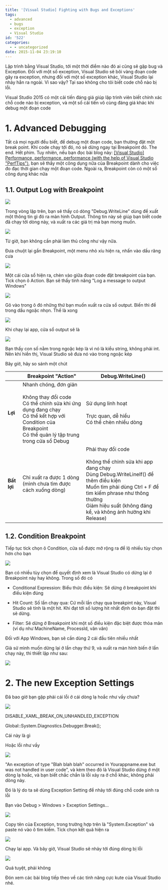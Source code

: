 ```yaml
---
title: '[Visual Studio] Fighting with Bugs and Exceptions'
tags:
  - advanced
  - bugs
  - exception
  - Visual Studio
id: '522'
categories:
  - - uncategorized
date: 2015-11-04 23:19:10
---
```


Lập trình bằng Visual Studio, tới một thời điểm nào đó ai cũng sẽ gặp bug và Exception. Đối với một số exception, Visual Studio sẽ bôi vàng đoạn code gây ra exception, nhưng đối với một số exception khác, Visual Studio lại nhảy hẳn ra ngoài. Vì sao vậy? Tại sao không cho tôi biết code chỗ nào bị lỗi.

Visual Studio 2015 có một cải tiến đáng giá giúp lập trình viên biết chính xác chỗ code nào bị exception, và một số cải tiến vô cùng đáng giá khác khi debug một đoạn code

<!-- more -->

# 1. Advanced Debugging

Tất cả mọi người đều biết, để debug một đoạn code, bạn thường đặt một break point. Khi code chạy tới đó, nó sẽ dừng ngay tại Breakpoint đó. The end. Hết phim. Tuy nhiên, nếu bạn đọc bài blog này: [\[Visual Studio\] Performance, performance, performance (with the help of Visual Studio "PerfTips")](https://cuoilennaocacban2.wordpress.com/2015/10/22/visual-studio-performance-performance-performance-with-the-help-of-visual-studio-perftips/), bạn sẽ thấy một công dụng nữa của Breakpoint dành cho việc đo đạc thời gian chạy một đoạn code. Ngoài ra, Breakpoint còn có một số công dụng khác nữa

## 1.1. Output Log with Breakpoint

![](https://farm6.staticflickr.com/5628/22152610574_b5e8c867c4_o.png)

Trong vòng lặp trên, bạn sẽ thấy có dòng "Debug.WriteLine" dùng để xuất một thông tin gì đó ra màn hình Output. Thông tin này sẽ giúp bạn biết code đã chạy tới dòng này, và xuất ra các giá trị mà bạn mong muốn.

![](https://farm1.staticflickr.com/618/22152668514_87a33835e7_o.png)

Từ giờ, bạn không cần phải làm thủ công như vậy nữa.

Đưa chuột lại gần Breakpoint, một menu nhỏ xíu hiện ra, nhấn vào dấu răng cưa

![](https://farm1.staticflickr.com/706/22775443405_64dfbcf543_o.png)

Một cái cửa sổ hiện ra, chèn vào giữa đoạn code đặt breakpoint của bạn. Tick chọn ô Action. Bạn sẽ thấy tính năng "Log a message to output Windows"

![](https://farm6.staticflickr.com/5649/22761956172_d042077119_o.png)

Gõ vào trong ô đó những thứ bạn muốn xuất ra cửa sổ output. Biến thì để trong dấu ngoặc nhọn. Thế là xong

![](https://farm6.staticflickr.com/5813/22154779113_ab9acf18e1_o.png)

Khi chạy lại app, cửa sổ output sẽ là

![](https://farm6.staticflickr.com/5803/22762522502_765d5041fe_o.png)

Bạn thấy con số nằm trong ngoặc kép là vì nó là kiểu string, không phải int. Nên khi hiển thị, Visual Studio sẽ đưa nó vào trong ngoặc kép

Bây giờ, hãy so sánh một chút

  

|  | **Breakpoint "Action"** | **Debug.WriteLine()** |
|---|---|---|
| **Lợi** | Nhanh chóng, đơn giản<br><br>Không thay đổi code<br>Có thể chỉnh sửa khi ứng dụng đang chạy<br>Có thể kết hợp với Condition của Breakpoint<br>Có thể quản lý tập trung trong cửa sổ Debug | Sử dụng linh hoạt<br><br>Trực quan, dễ hiểu<br>Có thể chèn nhiều dòng |
| **Bất lợi** | Chỉ xuất ra được 1 dòng (mình chưa tìm được cách xuống dòng) | Phải thay đổi code<br><br>Không thể chỉnh sửa khi app đang chạy<br>Dùng Debug.WriteLineIf() để thêm điều kiện<br>Muốn tìm phải dùng Ctrl + F để tìm kiếm phrase như thông thường<br>Giảm hiệu suất (không đáng kể, và không ảnh hưởng khi Release) |

## 1.2. Condition Breakpoint

Tiếp tục tick chọn ô Condition, cửa sổ được mở rộng ra để lộ nhiều tùy chọn hơn cho bạn

![](https://farm1.staticflickr.com/757/22588283440_b481c716fc_o.png)

Bạn có nhiều tùy chọn để quyết định xem là Visual Studio có dừng lại ở Breakpoint này hay không. Trong số đó có

*   Conditional Expression: Biểu thức điều kiện: Sẽ dừng ở breakpoint khi điều kiện đúng

*   Hit Count: Số lần chạy qua: Cứ mỗi lần chạy qua breakpint này, Visual Studio sẽ tính là một hit. Khi đạt tới số lượng hit nhất định do bạn đặt thì sẽ dừng.
*   Filter: Sẽ dừng ở Breakpoint khi một số điều kiện đặc biệt được thỏa mãn (ví dụ như MachineName, ProcessId, vân vân)

Đối với App Windows, bạn sẽ cần dùng 2 cái đầu tiên nhiều nhất

Giả sử mình muốn dừng lại ở lần chạy thứ 9, và xuất ra màn hình biến ở lần chạy này, thì thiết lập như sau:

![](https://farm6.staticflickr.com/5675/22787742791_38aeba8663_o.png)

# 2. The new Exception Settings

Đã bao giờ bạn gặp phải cái lỗi ở cái dòng lạ hoắc như vầy chưa?

![](https://farm1.staticflickr.com/778/22155676943_b38eeef94c_o.png)

DISABLE\_XAML\_BREAK\_ON\_UNHANDLED\_EXCEPTION

Global::System.Diagnostics.Debugger.Break();

Cái này là gì

Hoặc lỗi như vầy

![](https://farm6.staticflickr.com/5810/22776832185_80b555ab2f_o.png)

"An exception of type "Blah blah blah" occurred in Yourappname.exe but was not handled in user code", và kèm theo đó là Visual Studio dừng ở một dòng lạ hoắc, và bạn biết chắc chắn là lỗi xảy ra ở chỗ khác, không phải dòng này.

Đó là lý do ta sẽ dùng Exception Setting để nhảy tới đúng chỗ code sinh ra lỗi

Bạn vào Debug > Windows > Exception Settings…

![](https://farm1.staticflickr.com/750/22788116721_a7e75bc800_o.png)

Copy tên của Exception, trong trường hợp trên là "System.Exception" và paste nó vào ô tìm kiếm. Tíck chọn kết quả hiện ra

![](https://farm1.staticflickr.com/592/22588970370_394a956f21_o.png)

Chạy lại app. Và bây giờ, Visual Studio sẽ nhảy tới đúng dòng bị lỗi

![](https://farm6.staticflickr.com/5829/22763429822_fe3f21d523_o.png)

Quá tuyệt, phải không

Đón xem các bài blog tiếp theo về các tính năng cực kute của Visual Studio nhé.
